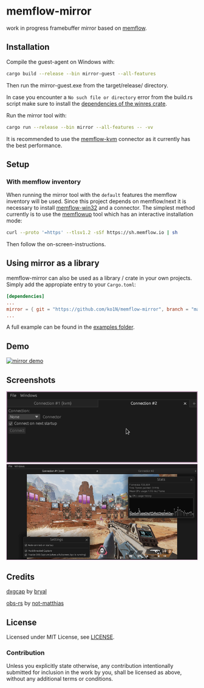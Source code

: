 # memflow-mirror

work in progress framebuffer mirror based on [memflow](https://github.com/memflow/memflow).

## Installation
Compile the guest-agent on Windows with:
```bash
cargo build --release --bin mirror-guest --all-features
```
Then run the mirror-guest.exe from the target/release/ directory.

In case you encounter a `No such file or directory` error from the build.rs script make sure to install the [dependencies of the winres crate](https://github.com/mxre/winres#toolkit).

Run the mirror tool with:
```bash
cargo run --release --bin mirror --all-features -- -vv
```

It is recommended to use the [memflow-kvm](https://github.com/memflow/memflow-kvm) connector as it currently has the best performance.

## Setup
### With memflow inventory
When running the mirror tool with the `default` features the memflow inventory will be used.
Since this project depends on memflow/next it is necessary to install [memflow-win32](https://github.com/memflow/memflow-win32) and a connector.
The simplest method currently is to use the [memflowup](https://github.com/memflow/memflowup) tool which has an interactive installation mode:
```sh
curl --proto '=https' --tlsv1.2 -sSf https://sh.memflow.io | sh
```
Then follow the on-screen-instructions.

## Using mirror as a library

memflow-mirror can also be used as a library / crate in your own projects. Simply add the appropiate entry to your `Cargo.toml`:
```toml
[dependencies]
...
mirror = { git = "https://github.com/ko1N/memflow-mirror", branch = "master" }
...
```

A full example can be found in the [examples folder](mirror/examples/mirror.rs).

## Demo

[![mirror demo](http://img.youtube.com/vi/H-1wxAeocGA/0.jpg)](http://www.youtube.com/watch?v=H-1wxAeocGA "mirror demo")

## Screenshots

![screenshot](docs/1674405186.png)
![screenshot](docs/1674405216.png)

## Credits

[dxgcap](https://github.com/bryal/dxgcap-rs) by [bryal](https://github.com/bryal)

[obs-rs](https://github.com/not-matthias/obs-rs) by [not-matthias](https://github.com/not-matthias)

## License

Licensed under MIT License, see [LICENSE](LICENSE).

### Contribution

Unless you explicitly state otherwise, any contribution intentionally submitted for inclusion in the work by you, shall be licensed as above, without any additional terms or conditions.
